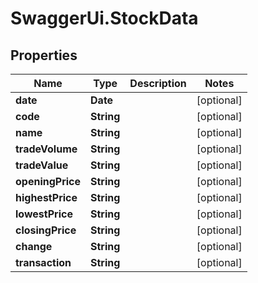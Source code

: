 # SwaggerUi.StockData

## Properties

Name | Type | Description | Notes
------------ | ------------- | ------------- | -------------
**date** | **Date** |  | [optional] 
**code** | **String** |  | [optional] 
**name** | **String** |  | [optional] 
**tradeVolume** | **String** |  | [optional] 
**tradeValue** | **String** |  | [optional] 
**openingPrice** | **String** |  | [optional] 
**highestPrice** | **String** |  | [optional] 
**lowestPrice** | **String** |  | [optional] 
**closingPrice** | **String** |  | [optional] 
**change** | **String** |  | [optional] 
**transaction** | **String** |  | [optional] 


